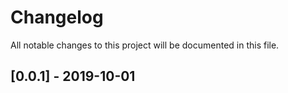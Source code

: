 # Changelog

All notable changes to this project will be documented in this file.

## [0.0.1] - 2019-10-01

